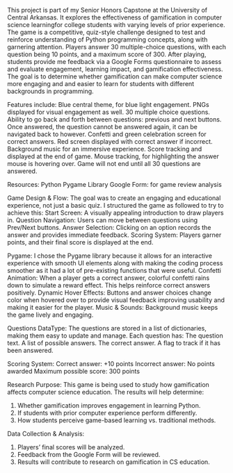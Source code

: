 This project is part of my Senior Honors Capstone at the University of Central Arkansas. It explores the effectiveness of gamification in computer science learningfor college students with varying levels of prior experience.
The game is a competitive, quiz-style challenge designed to test and reinforce understanding of Python programming concepts, along with garnering attention. Players answer 30 multiple-choice questions, with each question being 10 points, and a maximum score of 300. After playing, students provide me feedback via a Google Forms questionnaire to assess and evaluate engagement, learning impact, and gamification effectiveness.
The goal is to determine whether gamification can make computer science more engaging and and easier to learn for students with different backgrounds in programming.

Features include:
Blue central theme, for blue light engagement.
PNGs displayed for visual engagement as well.
30 multiple choice questions.
Ability to go back and forth between questions: previous and next buttons.
Once answered, the question cannot be answered again, it can be navigated back to however.
Confetti and green celebration screen for correct answers.
Red screen displayed with correct answer if incorrect.
Background music for an immersive experience.
Score tracking and displayed at the end of game.
Mouse tracking, for highlighting the answer mouse is hovering over.
Game will not end until all 30 questions are answered.

Resources:
Python
Pygame Library
Google Form: for game review analysis

Game Design & Flow: 
The goal was to create an engaging and educational experience, not just a basic quiz. I structured the game as followed to try to achieve this:
Start Screen: A visually appealing introduction to draw players in.
Question Navigation: Users can move between questions using Prev/Next buttons.
Answer Selection: Clicking on an option records the answer and provides immediate feedback.
Scoring System: Players garner points, and their final score is displayed at the end.

Pygame:
I chose the Pygame library because it allows for an interactive experience with smooth UI elements along with making the coding process smoother as it had a lot of pre-existing functions that were useful.
Confetti Animation: When a player gets a correct answer, colorful confetti rains down to simulate a reward effect. This helps reinforce correct answers positively.
Dynamic Hover Effects: Buttons and answer choices change color when hovered over to provide visual feedback improving usability and making it easier for the player.
Music & Sounds: Background music keeps the game lively and engaging.

Questions DataType:
The questions are stored in a list of dictionaries, making them easy to update and manage. Each question has:
The question text.
A list of possible answers.
The correct answer.
A flag to track if it has been answered.

Scoring System:
Correct answer: +10 points
Incorrect answer: No points awarded
Maximum possible score: 300 points

Research Purpose: 
This game is being used to study how gamification affects computer science education. The results will help determine:
1. Whether gamification improves engagement in learning Python.
2. If students with prior computer experience perform differently.
3. How students perceive game-based learning vs. traditional methods.


Data Collection & Analysis: 
1. Players’ final scores will be analyzed.
2. Feedback from the Google Form will be reviewed.
3. Results will contribute to research on gamification in CS education.
